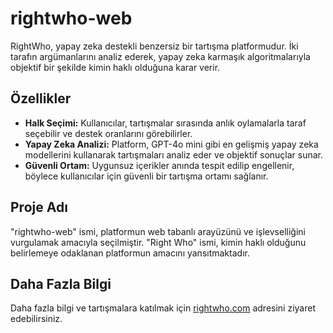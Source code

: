 # rightwho-web
RightWho, yapay zeka destekli benzersiz bir tartışma platformudur. İki tarafın argümanlarını analiz ederek, yapay zeka karmaşık algoritmalarıyla objektif bir şekilde kimin haklı olduğuna karar verir.

## Özellikler

- **Halk Seçimi:** Kullanıcılar, tartışmalar sırasında anlık oylamalarla taraf seçebilir ve destek oranlarını görebilirler.
- **Yapay Zeka Analizi:** Platform, GPT-4o mini gibi en gelişmiş yapay zeka modellerini kullanarak tartışmaları analiz eder ve objektif sonuçlar sunar.
- **Güvenli Ortam:** Uygunsuz içerikler anında tespit edilip engellenir, böylece kullanıcılar için güvenli bir tartışma ortamı sağlanır.

## Proje Adı

"rightwho-web" ismi, platformun web tabanlı arayüzünü ve işlevselliğini vurgulamak amacıyla seçilmiştir. "Right Who" ismi, kimin haklı olduğunu belirlemeye odaklanan platformun amacını yansıtmaktadır.

## Daha Fazla Bilgi

Daha fazla bilgi ve tartışmalara katılmak için [rightwho.com](https://www.rightwho.com/) adresini ziyaret edebilirsiniz.

